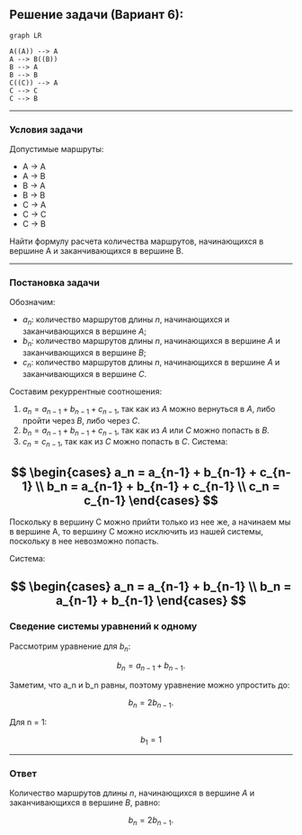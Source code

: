 ## Решение задачи (Вариант 6):
```mermaid
graph LR

A((A)) --> A
A --> B((B))
B --> A
B --> B
C((C)) --> A
C --> C
C --> B
```

---
### Условия задачи
Допустимые маршруты:
- A → A
- A → B
- B → A
- B → B
- C → A
- C → C
- C → B

Найти формулу расчета количества маршрутов, начинающихся в вершине A и заканчивающихся в вершине B.

---

### Постановка задачи

Обозначим:
- $a_n$: количество маршрутов длины $n$, начинающихся и заканчивающихся в вершине $A$;
- $b_n$: количество маршрутов длины $n$, начинающихся в вершине $A$ и заканчивающихся в вершине $B$;
- $c_n$: количество маршрутов длины $n$, начинающихся в вершине $A$ и заканчивающихся в вершине $C$.

Составим рекуррентные соотношения:

1. $a_n = a_{n-1} + b_{n-1} + c_{n-1}$, так как из *A* можно вернуться в *A*, либо пройти через *B*, либо через *C*.
2. $b_n = a_{n-1} + b_{n-1} + c_{n-1}$, так как из *A* или *C* можно попасть в *B*.
3. $c_n = c_{n-1}$, так как из *C* можно попасть в *C*.
Система:

$$
\begin{cases}
a_n = a_{n-1} + b_{n-1} + c_{n-1}
\\
b_n = a_{n-1} + b_{n-1} + c_{n-1}
\\
c_n = c_{n-1}
\end{cases}
$$
---

Поскольку в вершину C можно прийти только из нее же, а начинаем мы в вершине A, то вершину C можно исключить из нашей системы, поскольку в нее невозможно попасть.

Система:

$$
\begin{cases}
a_n = a_{n-1} + b_{n-1}
\\
b_n = a_{n-1} + b_{n-1}
\end{cases}
$$
---

### Сведение системы уравнений к одному

Рассмотрим уравнение для $b_n$:

$$
b_n = a_{n-1} + b_{n-1}.
$$

Заметим, что a_n и b_n равны, поэтому уравнение можно упростить до:

$$
b_n = 2b_{n-1}.
$$


Для n = 1:

$$
b_{1} = 1
$$

---


### Ответ

Количество маршрутов длины $n$, начинающихся в вершине $A$ и заканчивающихся в вершине $B$, равно:

$$
b_n = 2b_{n-1}.
$$
